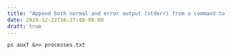```yaml
---
title: "Append both normal and error output (stderr) from a command to a file"
date: 2020-12-22T16:27:48-08:00
draft: true
---
```


```
ps auxf &>> processes.txt
```
 
